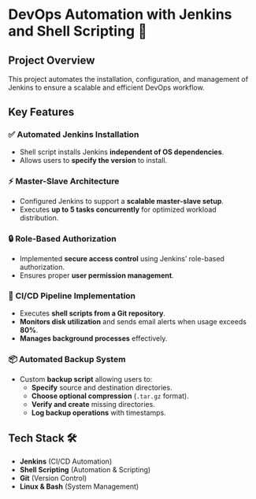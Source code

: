 # DevOps Automation with Jenkins and Shell Scripting 🚀

## Project Overview  
This project automates the installation, configuration, and management of Jenkins to ensure a scalable and efficient DevOps workflow.

## Key Features  

### ✅ Automated Jenkins Installation  
- Shell script installs Jenkins **independent of OS dependencies**.  
- Allows users to **specify the version** to install.  

### ⚡ Master-Slave Architecture  
- Configured Jenkins to support a **scalable master-slave setup**.  
- Executes **up to 5 tasks concurrently** for optimized workload distribution.  

### 🔒 Role-Based Authorization  
- Implemented **secure access control** using Jenkins’ role-based authorization.  
- Ensures proper **user permission management**.  

### 🔄 CI/CD Pipeline Implementation  
- Executes **shell scripts from a Git repository**.  
- **Monitors disk utilization** and sends email alerts when usage exceeds **80%**.  
- **Manages background processes** effectively.  

### 📦 Automated Backup System  
- Custom **backup script** allowing users to:  
  - **Specify** source and destination directories.  
  - **Choose optional compression** (`.tar.gz` format).  
  - **Verify and create** missing directories.  
  - **Log backup operations** with timestamps.  

## Tech Stack 🛠️  
- **Jenkins** (CI/CD Automation)  
- **Shell Scripting** (Automation & Scripting)  
- **Git** (Version Control)  
- **Linux & Bash** (System Management)  

